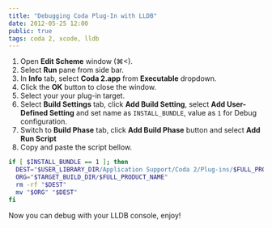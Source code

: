 ```yaml
---
title: "Debugging Coda Plug-In with LLDB"
date: 2012-05-25 12:00
public: true
tags: coda 2, xcode, lldb
---
```


1. Open **Edit Scheme** window (&#x2318;&lt;).
2. Select **Run** pane from side bar.
3. In **Info** tab, select **Coda 2.app** from **Executable** dropdown.
4. Click the **OK** button to close the window.
5. Select your your plug-in target.
6. Select **Build Settings** tab, click **Add Build Setting**, select **Add User-Defined Setting** and set name as `INSTALL_BUNDLE`, value as `1` for Debug configuration.
5. Switch to **Build Phase** tab, click **Add Build Phase** button and select **Add Run Script**
7. Copy and paste the script bellow.

```bash
if [ $INSTALL_BUNDLE == 1 ]; then
  DEST="$USER_LIBRARY_DIR/Application Support/Coda 2/Plug-ins/$FULL_PRODUCT_NAME"
  ORG="$TARGET_BUILD_DIR/$FULL_PRODUCT_NAME"
  rm -rf "$DEST"
  mv "$ORG" "$DEST"
fi
```

Now you can debug with your LLDB console, enjoy!
